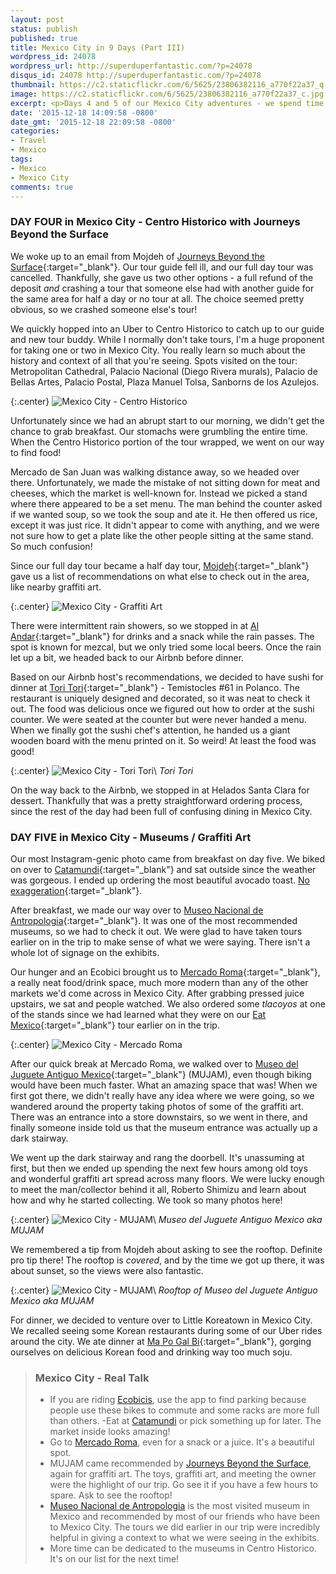 ```yaml
---
layout: post
status: publish
published: true
title: Mexico City in 9 Days (Part III)
wordpress_id: 24078
wordpress_url: http://superduperfantastic.com/?p=24078
disqus_id: 24078 http://superduperfantastic.com/?p=24078
thumbnail: https://c2.staticflickr.com/6/5625/23806382116_a770f22a37_q.jpg
image: https://c2.staticflickr.com/6/5625/23806382116_a770f22a37_c.jpg
excerpt: <p>Days 4 and 5 of our Mexico City adventures - we spend time exploring Centro Historico with a guide from <a href="http://travelmexicocity.com.mx/" target="_blank">Journeys Beyond the Surface</a> and then checking out Museo Nacional de Antropologia and MUJAM.</p>
date: '2015-12-18 14:09:58 -0800'
date_gmt: '2015-12-18 22:09:58 -0800'
categories:
- Travel
- Mexico
tags:
- Mexico
- Mexico City
comments: true
---
```

### DAY FOUR in Mexico City - Centro Historico with Journeys Beyond the Surface ###

We woke up to an email from Mojdeh of [Journeys Beyond the Surface](http://travelmexicocity.com.mx/){:target="_blank"}. Our tour guide fell ill, and our full day tour was cancelled. Thankfully, she gave us two other options - a full refund of the deposit *and* crashing a tour that someone else had with another guide for the same area for half a day or no tour at all. The choice seemed pretty obvious, so we crashed someone else's tour! 

We quickly hopped into an Uber to Centro Historico to catch up to our guide and new tour buddy. While I normally don't take tours, I'm a huge proponent for taking one or two in Mexico City. You really learn so much about the history and context of all that you're seeing. Spots visited on the tour: Metropolitan Cathedral, Palacio Nacional (Diego Rivera murals), Palacio de Bellas Artes, Palacio Postal, Plaza Manuel Tolsa, Sanborns de los Azulejos.

{:.center}
![Mexico City - Centro Historico](https://c2.staticflickr.com/6/5643/23536547660_f2ddc8eb0d_c.jpg "Mexico City - Centro Historico")

Unfortunately since we had an abrupt start to our morning, we didn't get the chance to grab breakfast. Our stomachs were grumbling the entire time. When the Centro Historico portion of the tour wrapped, we went on our way to find food!

Mercado de San Juan was walking distance away, so we headed over there. Unfortunately, we made the mistake of not sitting down for meat and cheeses, which the market is well-known for. Instead we picked a stand where there appeared to be a set menu. The man behind the counter asked if we wanted soup, so we took the soup and ate it. He then offered us rice, except it was just rice. It didn't appear to come with anything, and we were not sure how to get a plate like the other people sitting at the same stand. So much confusion! 

Since our full day tour became a half day tour, [Mojdeh](http://travelmexicocity.com.mx/){:target="_blank"} gave us a list of recommendations on what else to check out in the area, like nearby graffiti art. 

{:.center}
![Mexico City - Graffiti Art](https://c2.staticflickr.com/6/5625/23806382116_a770f22a37_c.jpg)

There were intermittent rain showers, so we stopped in at [Al Andar](http://www.yelp.com/biz/al-andar-m%C3%A9xico-3){:target="_blank"} for drinks and a snack while the rain passes. The spot is known for mezcal, but we only tried some local beers. Once the rain let up a bit, we headed back to our Airbnb before dinner.

Based on our Airbnb host's recommendations, we decided to have sushi for dinner at [Tori Tori](http://toritori.com.mx/){:target="_blank"} - Temistocles #61 in Polanco. The restaurant is uniquely designed and decorated, so it was neat to check it out. The food was delicious once we figured out how to order at the sushi counter. We were seated at the counter but were never handed a menu. When we finally got the sushi chef's attention, he handed us a giant wooden board with the menu printed on it. So weird! At least the food was good!

{:.center}
![Mexico City - Tori Tori](https://c1.staticflickr.com/1/739/23724247352_69613eeba1_c.jpg)\\
*Tori Tori*

On the way back to the Airbnb, we stopped in at Helados Santa Clara for dessert. Thankfully that was a pretty straightforward ordering process, since the rest of the day had been full of confusing dining in Mexico City.

### DAY FIVE in Mexico City - Museums / Graffiti Art ###

Our most Instagram-genic photo came from breakfast on day five. We biked on over to [Catamundi](http://catamundi.com){:target="_blank"} and sat outside since the weather was gorgeous. I ended up ordering the most beautiful avocado toast. [No exaggeration](https://www.instagram.com/p/9u2F6mOBmZ/?taken-by=superduperfantastic){:target="_blank"}.

After breakfast, we made our way over to [Museo Nacional de Antropologia](http://mna.inah.gob.mx/index.html){:target="_blank"}. It was one of the most recommended museums, so we had to check it out. We were glad to have taken tours earlier on in the trip to make sense of what we were saying. There isn't a whole lot of signage on the exhibits.

Our hunger and an Ecobici brought us to [Mercado Roma](http://mercadoroma.com/){:target="_blank"}, a really neat food/drink space, much more modern than any of the other markets we'd come across in Mexico City. After grabbing pressed juice upstairs, we sat and people watched. We also ordered some *tlacoyos* at one of the stands since we had learned what they were on our [Eat Mexico](http://eatmexico.com/){:target="_blank"} tour earlier on in the trip. 

{:.center}
![Mexico City - Mercado Roma](https://c1.staticflickr.com/1/582/23509525496_3901059689_c.jpg)

After our quick break at Mercado Roma, we walked over to [Museo del Juguete Antiguo Mexico](http://museodeljuguete.mx/){:target="_blank"} (MUJAM), even though biking would have been much faster. What an amazing space that was! When we first got there, we didn't really have any idea where we were going, so we wandered around the property taking photos of some of the graffiti art. There was an entrance into a store downstairs, so we went in there, and finally someone inside told us that the museum entrance was actually up a dark stairway.

We went up the dark stairway and rang the doorbell. It's unassuming at first, but then we ended up spending the next few hours among old toys and wonderful graffiti art spread across many floors. We were lucky enough to meet the man/collector behind it all, Roberto Shimizu and learn about how and why he started collecting. We took so many photos here!

{:.center}
![Mexico City - MUJAM](https://c1.staticflickr.com/1/678/23207376123_7e22a604f1_c.jpg)\\
*Museo del Juguete Antiguo Mexico aka MUJAM*

We remembered a tip from Mojdeh about asking to see the rooftop. Definite pro tip there! The rooftop is *covered*, and by the time we got up there, it was about sunset, so the views were also fantastic.

{:.center}
![Mexico City - MUJAM](https://c2.staticflickr.com/6/5806/23466253429_1345bd6fe0_c.jpg)\\
*Rooftop of Museo del Juguete Antiguo Mexico aka MUJAM*

For dinner, we decided to venture over to Little Koreatown in Mexico City. We recalled seeing some Korean restaurants during some of our Uber rides around the city. We ate dinner at [Ma Po Gal Bi](https://www.facebook.com/pages/Mapo-Gal-Bi/172045342930531?rf=436111446446597){:target="_blank"}, gorging ourselves on delicious Korean food and drinking way too much soju.

>### Mexico City - Real Talk ###
>- If you are riding <a href="https://www.ecobici.df.gob.mx/en" target="_blank">Ecobicis</a>, use the app to find parking because people use these bikes to commute and some racks are more full than others. 
>-Eat at <a href="http://catamundi.com/#_=_" target="_blank">Catamundi</a> or pick something up for later. The market inside looks amazing!
>- Go to <a href="http://mercadoroma.com/" target="_blank">Mercado Roma</a>, even for a snack or a juice. It's a beautiful spot.
>- MUJAM came recommended by <a href="http://travelmexicocity.com.mx/" target="_blank">Journeys Beyond the Surface</a>, again for graffiti art. The toys, graffiti art, and meeting the owner were the highlight of our trip. Go see it if you have a few hours to spare. Ask to see the rooftop!
>- <a href="http://mna.inah.gob.mx/index.html" target="_blank">Museo Nacional de Antropologia</a> is the most visited museum in Mexico and recommended by most of our friends who have been to Mexico City. The tours we did earlier in our trip were incredibly helpful in giving a context to what we were seeing in the exhibits.
>- More time can be dedicated to the museums in Centro Historico. It's on our list for the next time!
